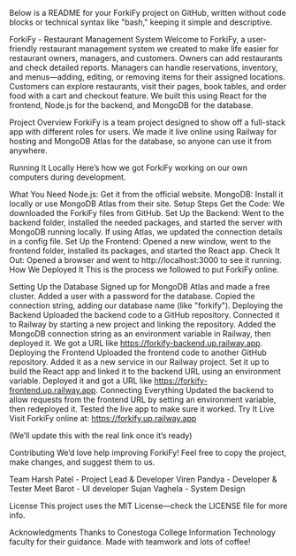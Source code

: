 Below is a README for your ForkiFy project on GitHub, written without code blocks or technical syntax like "bash," keeping it simple and descriptive.

ForkiFy - Restaurant Management System
Welcome to ForkiFy, a user-friendly restaurant management system we created to make life easier for restaurant owners, managers, and customers. Owners can add restaurants and check detailed reports. Managers can handle reservations, inventory, and menus—adding, editing, or removing items for their assigned locations. Customers can explore restaurants, visit their pages, book tables, and order food with a cart and checkout feature. We built this using React for the frontend, Node.js for the backend, and MongoDB for the database.

Project Overview
ForkiFy is a team project designed to show off a full-stack app with different roles for users. We made it live online using Railway for hosting and MongoDB Atlas for the database, so anyone can use it from anywhere.

Running It Locally
Here’s how we got ForkiFy working on our own computers during development.

What You Need
Node.js: Get it from the official website.
MongoDB: Install it locally or use MongoDB Atlas from their site.
Setup Steps
Get the Code: We downloaded the ForkiFy files from GitHub.
Set Up the Backend: Went to the backend folder, installed the needed packages, and started the server with MongoDB running locally. If using Atlas, we updated the connection details in a config file.
Set Up the Frontend: Opened a new window, went to the frontend folder, installed its packages, and started the React app.
Check It Out: Opened a browser and went to http://localhost:3000 to see it running.
How We Deployed It
This is the process we followed to put ForkiFy online.

Setting Up the Database
Signed up for MongoDB Atlas and made a free cluster.
Added a user with a password for the database.
Copied the connection string, adding our database name (like "forkify").
Deploying the Backend
Uploaded the backend code to a GitHub repository.
Connected it to Railway by starting a new project and linking the repository.
Added the MongoDB connection string as an environment variable in Railway, then deployed it. We got a URL like https://forkify-backend.up.railway.app.
Deploying the Frontend
Uploaded the frontend code to another GitHub repository.
Added it as a new service in our Railway project.
Set it up to build the React app and linked it to the backend URL using an environment variable.
Deployed it and got a URL like https://forkify-frontend.up.railway.app.
Connecting Everything
Updated the backend to allow requests from the frontend URL by setting an environment variable, then redeployed it.
Tested the live app to make sure it worked.
Try It Live
Visit ForkiFy online at: https://forkify.up.railway.app

(We’ll update this with the real link once it’s ready)

Contributing
We’d love help improving ForkiFy! Feel free to copy the project, make changes, and suggest them to us.

Team
Harsh Patel - Project Lead & Developer
Viren Pandya - Developer & Tester
Meet Barot - UI developer
Sujan Vaghela - System Design

License
This project uses the MIT License—check the LICENSE file for more info.

Acknowledgments
Thanks to Conestoga College Information Technology faculty for their guidance.
Made with teamwork and lots of coffee!
